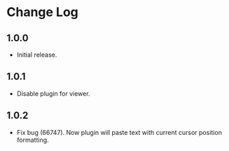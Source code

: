 # Change Log

## 1.0.0

* Initial release.

## 1.0.1

* Disable plugin for viewer.

## 1.0.2

* Fix bug (66747). Now plugin will paste text with current cursor position formatting.